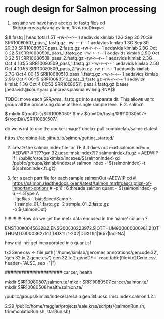 # rough design for Salmon processing

1) assume we have have access to fastq files
cd $kl/pancreas.plasma.ev.long.RNA
rooDir=`pwd`

$ ll fastq | head
total 1.5T
-rw-r--r-- 1 aedavids kimlab  1.2G Sep 30 20:39 SRR10080507_pass_1.fastq.gz
-rw-r--r-- 1 aedavids kimlab  1.3G Sep 30 20:39 SRR10080507_pass_2.fastq.gz
-rw-r--r-- 1 aedavids kimlab  2.3G Oct  3 22:51 SRR10080508_pass_1.fastq.gz
-rw-r--r-- 1 aedavids kimlab  2.5G Oct  3 22:51 SRR10080508_pass_2.fastq.gz
-rw-r--r-- 1 aedavids kimlab  2.3G Oct  4 10:55 SRR10080509_pass_1.fastq.gz
-rw-r--r-- 1 aedavids kimlab  2.5G Oct  4 10:55 SRR10080509_pass_2.fastq.gz
-rw-r--r-- 1 aedavids kimlab  2.7G Oct  4 00:15 SRR10080510_pass_1.fastq.gz
-rw-r--r-- 1 aedavids kimlab  2.9G Oct  4 00:15 SRR10080510_pass_2.fastq.gz
-rw-r--r-- 1 aedavids kimlab  1.3G Oct  4 00:53 SRR10080511_pass_1.fastq.gz
(base) [aedavids@courtyard pancreas.plasma.ev.long.RNA]$ 


TODO: move each SRR*pass_*.fastq.gz into a separate dir. This allows us 
to group all the processing done at the single sample level. E.G. salmon

$ mkdir ${rootDir}/SRR10080507
$ mv ${rootDir/fastq/SRR10080507* ${rootDir}/SRR10080507/

do we want to use the docker image?
docker pull combinelab/salmon:latest

https://combine-lab.github.io/salmon/getting_started/

2) create the salmon index file for TE if it does not exist
   salmonIndex = AEDWIP # ????gen.32.ucsc.rmsk.index???
   salmonIndex.fa.gz = AEDWIP
   if ! /public/groups/kimlab/indexes/${salmonIndex}
	cd /public/groups/kimlab/indexes/
	salmon index -i  ${salmonIndex} -t ${salmonIndex.fa.gz}


3) for a each part file
       for each sample
       	   salmonOut=AEDWIP
       	   cd 
	   # https://salmon.readthedocs.io/en/latest/salmon.html#description-of-important-options
	   # -p 6 : 6 threads
	   salmon quant -i ${salmonIndex} -p 6 --libType A \
	   --gcBias --biasSpeedSamp 5 \
	   -1 sample_01_1.fastq.gz -2 sample_01_2.fastq.gz \
	   -o ${salmonOut}

!!!!!!!!!!!!! How do we get the meta data encoded in the 'name' column ?

ENST00000456328.2|ENSG00000223972.5|OTTHUMG00000000961.2|OTTHUMT00000362751.1|DDX11L1-202|DDX11L1|1657|lncRNA|


how did this get incorporated into quant.sf

tx2Gene.csv <- file.path( '/home/kimlab/genomes.annotations/gencode.32', 
                          'gen.32.tx.2.gene.csv')
  gen.32.tx.2.geneDF <- read.table(file=tx2Gene.csv, header=FALSE, sep ="|")




#####################
cancer, health


mkdir SRR10080507/salmon.te/
mkdir SRR10080507.cancer/salmon.te/
mkdir SRR10080508.health/salmon.te/



/public/groups/kimlab/indexes/sel.aln.gen.34.ucsc.rmsk.index.salmon.1.2.1





2:29
/public/home/rreggiar/projects/aale.kras/scripts/{salmonRun.sh, trimmomaticRun.sh, starRun.sh}